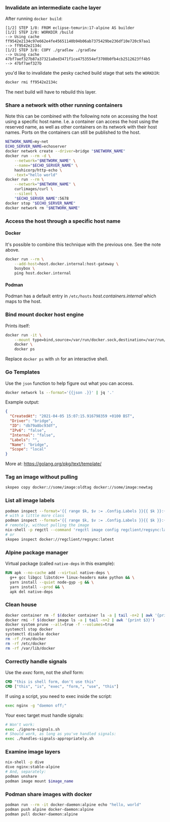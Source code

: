 ### Invalidate an intermediate cache layer
After running `docker build`:
```
[1/2] STEP 1/8: FROM eclipse-temurin:17-alpine AS builder
[1/2] STEP 2/8: WORKDIR /build
--> Using cache ff9542e2134c97e662e4fe45651140b94b06ab7375429be236df10e720c97aa1
--> ff9542e2134c
[1/2] STEP 3/8: COPY ./gradlew ./gradlew
--> Using cache 47bf7aef327b87a37321a8ed3471f1ce4753554ef3700b0fb4cb2512623ff4b5
--> 47bf7aef327b
```
you'd like to invalidate the pesky cached build stage that sets the `WORKDIR`:
```sh
docker rmi ff9542e2134c
```
The next build will have to rebuild this layer.

### Share a network with other running containers
Note this can be combined with the following note on accessing the host using a specific host name.
I.e. a container can access the host using the reserved name, as well as other containers on its
network with their host names. Ports on the containers can still be published to the host.
```sh
NETWORK_NAME=my-net
ECHO_SERVER_NAME=echoserver
docker network create --driver=bridge "$NETWORK_NAME"
docker run --rm -d \
    --network="$NETWORK_NAME" \
    --name="$ECHO_SERVER_NAME" \
    hashicorp/http-echo \
    -text="hello world"
docker run --rm \
    --network="$NETWORK_NAME" \
    curlimages/curl \
    --silent \
    "$ECHO_SERVER_NAME":5678
docker stop "$ECHO_SERVER_NAME"
docker network rm "$NETWORK_NAME"
```

### Access the host through a specific host name
#### Docker
It's possible to combine this technique with the previous one. See the note above.
```sh
docker run --rm \
    --add-host=host.docker.internal:host-gateway \
    busybox \
    ping host.docker.internal
```
#### Podman
Podman has a default entry in `/etc/hosts` _host.containers.internal_ which maps to the host.

### Bind mount docker host engine
Prints itself:
```sh
docker run -it \
    --mount type=bind,source=/var/run/docker.sock,destination=/var/run/docker.sock \
    docker \
    docker ps
```
Replace `docker ps` with `sh` for an interactive shell.

### Go Templates
Use the `json` function to help figure out what you can access.
```sh
docker network ls --format='{{json .}}' | jq '.'
```
Example output:
```json
{
  "CreatedAt": "2021-04-05 15:07:15.916798359 +0100 BST",
  "Driver": "bridge",
  "ID": "db79a8bc93df",
  "IPv6": "false",
  "Internal": "false",
  "Labels": "",
  "Name": "bridge",
  "Scope": "local"
}
```
More at: https://golang.org/pkg/text/template/

### Tag an image without pulling
```sh
skopeo copy docker://some/image:oldtag docker://some/image:newtag
```

### List all image labels
```sh
podman inspect --format='{{ range $k, $v := .Config.Labels }}{{ $k }}:{{ $v }}\n{{ end }}' $image
# with a little more class
podman inspect --format='{{ range $k, $v := .Config.Labels }}{{ $k }}:{{ $v }}\n{{ end }}' ghcr.io/mojaloop/finance-portal-v2-ui | column -s':' -t -l2
# remotely, without pulling the image
nix-shell -p regctl --command 'regctl image config regclient/regsync:latest --format "{{ jsonPretty .Config.Labels }}"'
# or
skopeo inspect docker://regclient/regsync:latest
```

### Alpine package manager

Virtual package (called `native-deps` in this example):
```dockerfile
RUN apk --no-cache add --virtual native-deps \
  g++ gcc libgcc libstdc++ linux-headers make python && \
  yarn install --quiet node-gyp -g && \
  yarn install --prod && \
  apk del native-deps
```

### Clean house
```sh
docker container rm -f $(docker container ls -a | tail -n+2 | awk '{print $1}')
docker rmi -f $(docker image ls -a | tail -n+2 | awk '{print $3}')
docker system prune --all=true -f --volumes=true
systemctl stop docker
systemctl disable docker
rm -rf /run/docker
rm -rf /etc/docker
rm -rf /var/lib/docker
```

### Correctly handle signals
Use the _exec_ form, not the _shell_ form:
```Dockerfile
CMD "this is shell form, don't use this"
CMD ["this", "is", "exec", "form,", "use", "this"]
```

If using a script, you need to exec inside the script:
```sh
exec nginx -g "daemon off;"
```

Your exec target must handle signals:
```sh
# Won't work:
exec ./ignore-signals.sh
# Should work, as long as you've handled signals:
exec ./handles-signals-appropriately.sh
```

### Examine image layers
```sh
nix-shell -p dive
dive nginx:stable-alpine
# And, separately:
podman unshare
podman image mount $image_name
```

### Podman share images with docker
```sh
podman run --rm -it docker-daemon:alpine echo "hello, world"
podman push alpine docker-daemon:alpine
podman pull docker-daemon:alpine
```
